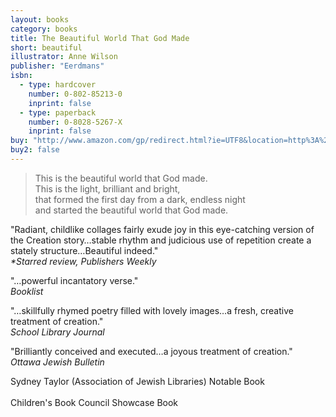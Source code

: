 ```yaml
---
layout: books
category: books
title: The Beautiful World That God Made
short: beautiful
illustrator: Anne Wilson
publisher: "Eerdmans"
isbn:
  - type: hardcover
    number: 0-802-85213-0
    inprint: false
  - type: paperback
    number: 0-8028-5267-X
    inprint: false
buy: "http://www.amazon.com/gp/redirect.html?ie=UTF8&location=http%3A%2F%2Fwww.amazon.com%2FBeautiful-World-That-God-Made%2Fdp%2F0802852130%3Fie%3DUTF8%26s%3Dbooks%26qid%3D1207816375%26sr%3D8-19&tag=rhondgowlegre-20&linkCode=ur2&camp=1789&creative=9325"
buy2: false
---
```


<blockquote class="excerpt"><p2 class="excerpt">
This is the beautiful world that God made. <br />
This is the light, brilliant and bright, <br />
that formed the first day from a dark, endless night <br />
and started the beautiful world that God made.
</p2></blockquote>

"Radiant, childlike collages fairly exude joy in this eye-catching version of the Creation story…stable rhythm and judicious use of repetition create a stately structure…Beautiful indeed."  
_<span class="starred">*Starred review</span>, Publishers Weekly_

"…powerful incantatory verse."  
_Booklist_

"…skillfully rhymed poetry filled with lovely images…a fresh, creative treatment of creation."  
_School Library Journal_

"Brilliantly conceived and executed…a joyous treatment of creation."  
_Ottawa Jewish Bulletin_

<p class="awards">
Sydney Taylor (Association of Jewish Libraries) Notable Book
<br /><br />
Children's Book Council Showcase Book
</p>